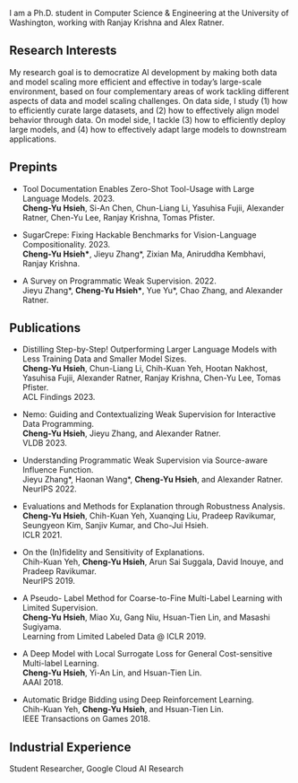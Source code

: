 I am a Ph.D. student in Computer Science & Engineering at the University of Washington, working with Ranjay Krishna and Alex Ratner.


## Research Interests
My research goal is to democratize AI development by making both data and model scaling more
efficient and effective in today’s large-scale environment, based on four complementary areas of work
tackling different aspects of data and model scaling challenges. On data side, I study (1) how to
efficiently curate large datasets, and (2) how to effectively align model behavior through data. On
model side, I tackle (3) how to efficiently deploy large models, and (4) how to effectively adapt large
models to downstream applications.

## Prepints
- Tool Documentation Enables Zero-Shot Tool-Usage with Large Language Models. 2023.
<br>**Cheng-Yu Hsieh**, Si-An Chen, Chun-Liang Li, Yasuhisa Fujii, Alexander Ratner, Chen-Yu Lee, Ranjay Krishna, Tomas Pfister.

- SugarCrepe: Fixing Hackable Benchmarks for Vision-Language Compositionality. 2023.
<br>**Cheng-Yu Hsieh\***, Jieyu Zhang\*, Zixian Ma, Aniruddha Kembhavi, Ranjay Krishna.

- A Survey on Programmatic Weak Supervision. 2022.
<br>Jieyu Zhang\*, **Cheng-Yu Hsieh\***, Yue Yu\*, Chao Zhang, and Alexander Ratner.  


## Publications
- Distilling Step-by-Step! Outperforming Larger Language Models with Less Training Data and Smaller Model Sizes.
<br>**Cheng-Yu Hsieh**, Chun-Liang Li, Chih-Kuan Yeh, Hootan Nakhost, Yasuhisa Fujii, Alexander Ratner, Ranjay Krishna, Chen-Yu Lee, Tomas Pfister.
<br>ACL Findings 2023.

-  Nemo: Guiding and Contextualizing Weak Supervision for Interactive Data Programming.
<br>**Cheng-Yu Hsieh**, Jieyu Zhang, and Alexander Ratner.
<br>VLDB 2023.

- Understanding Programmatic Weak Supervision via Source-aware Influence Function.
<br>Jieyu Zhang\*, Haonan Wang\*, **Cheng-Yu Hsieh**, and Alexander Ratner.
<br>NeurIPS 2022.

- Evaluations and Methods for Explanation through Robustness Analysis.
<br>**Cheng-Yu Hsieh**, Chih-Kuan Yeh, Xuanqing Liu, Pradeep Ravikumar, Seungyeon Kim, Sanjiv Kumar, and Cho-Jui Hsieh. 
<br>ICLR 2021.

- On the (In)fidelity and Sensitivity of Explanations.
<br> Chih-Kuan Yeh, **Cheng-Yu Hsieh**, Arun Sai Suggala, David Inouye, and Pradeep Ravikumar. 
<br>NeurIPS 2019.

- A Pseudo- Label Method for Coarse-to-Fine Multi-Label Learning with Limited Supervision.
<br>**Cheng-Yu Hsieh**, Miao Xu, Gang Niu, Hsuan-Tien Lin, and Masashi Sugiyama.
<br>Learning from Limited Labeled Data @ ICLR 2019.

- A Deep Model with Local Surrogate Loss for General Cost-sensitive Multi-label Learning.
<br>**Cheng-Yu Hsieh**, Yi-An Lin, and Hsuan-Tien Lin.
<br>AAAI 2018.

- Automatic Bridge Bidding using Deep Reinforcement Learning.
<br>Chih-Kuan Yeh, **Cheng-Yu Hsieh**, and Hsuan-Tien Lin.
<br>IEEE Transactions on Games 2018.


## Industrial Experience
Student Researcher, Google Cloud AI Research
